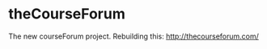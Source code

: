 theCourseForum
==============

The new courseForum project.
Rebuilding this: http://thecourseforum.com/